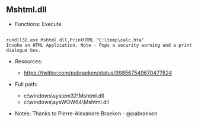 ## Mshtml.dll
* Functions: Execute
```

rundll32.exe Mshtml.dll,PrintHTML "C:\temp\calc.hta"
Invoke an HTML Application. Note - Pops a security warning and a print dialogue box.
```
   
* Resources:   
  * https://twitter.com/pabraeken/status/998567549670477824
   
* Full path:   
  * c:\windows\system32\Mshtml.dll
  * c:\windows\sysWOW64\Mshtml.dll
   
* Notes: Thanks to Pierre-Alexandre Braeken - @pabraeken  
   
